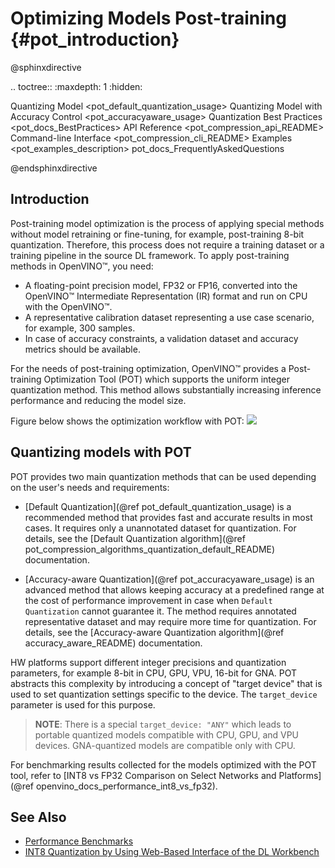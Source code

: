 # Optimizing Models Post-training {#pot_introduction}

@sphinxdirective

.. toctree::
   :maxdepth: 1
   :hidden:

   Quantizing Model <pot_default_quantization_usage>
   Quantizing Model with Accuracy Control <pot_accuracyaware_usage>
   Quantization Best Practices <pot_docs_BestPractices>
   API Reference <pot_compression_api_README>
   Command-line Interface <pot_compression_cli_README>
   Examples <pot_examples_description>
   pot_docs_FrequentlyAskedQuestions

@endsphinxdirective

## Introduction

Post-training model optimization is the process of applying special methods without model retraining or fine-tuning, for example, post-training 8-bit quantization. Therefore, this process does not require a training dataset or a training pipeline in the source DL framework. To apply post-training methods in OpenVINO&trade;, you need:
* A floating-point precision model, FP32 or FP16, converted into the OpenVINO&trade; Intermediate Representation (IR) format
and run on CPU with the OpenVINO&trade;.
* A representative calibration dataset representing a use case scenario, for example, 300 samples.
* In case of accuracy constraints, a validation dataset and accuracy metrics should be available.

For the needs of post-training optimization, OpenVINO&trade; provides a Post-training Optimization Tool (POT) which supports the uniform integer quantization method. This method allows substantially increasing inference performance and reducing the model size.

Figure below shows the optimization workflow with POT:
![](./images/workflow_simple.png)


## Quantizing models with POT

POT provides two main quantization methods that can be used depending on the user's needs and requirements:

*  [Default Quantization](@ref pot_default_quantization_usage) is a recommended method that provides fast and accurate results in most cases. It requires only a unannotated dataset for quantization. For details, see the [Default Quantization algorithm](@ref pot_compression_algorithms_quantization_default_README) documentation.

*  [Accuracy-aware Quantization](@ref pot_accuracyaware_usage) is an advanced method that allows keeping accuracy at a predefined range at the cost of performance improvement in case when `Default Quantization` cannot guarantee it. The method requires annotated representative dataset and may require more time for quantization. For details, see the
[Accuracy-aware Quantization algorithm](@ref accuracy_aware_README) documentation.

HW platforms support different integer precisions and quantization parameters, for example 8-bit in CPU, GPU, VPU, 16-bit for GNA. POT abstracts this complexity by introducing a concept of "target device" that is used to set quantization settings specific to the device. The `target_device` parameter is used for this purpose.

> **NOTE**: There is a special `target_device: "ANY"` which leads to portable quantized models compatible with CPU, GPU, and VPU devices. GNA-quantized models are compatible only with CPU.

For benchmarking results collected for the models optimized with the POT tool, refer to [INT8 vs FP32 Comparison on Select Networks and Platforms](@ref openvino_docs_performance_int8_vs_fp32).

## See Also

* [Performance Benchmarks](https://docs.openvino.ai/latest/openvino_docs_performance_benchmarks_openvino.html)
* [INT8 Quantization by Using Web-Based Interface of the DL Workbench](https://docs.openvino.ai/latest/workbench_docs_Workbench_DG_Int_8_Quantization.html)
